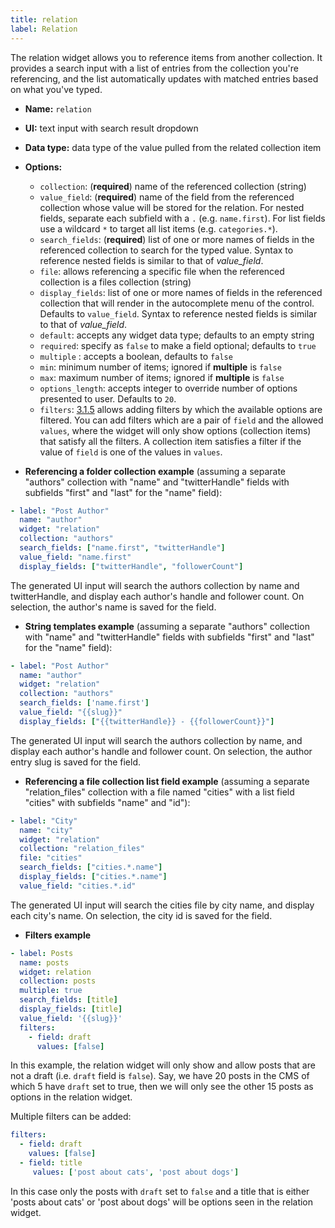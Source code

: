 ```yaml
---
title: relation
label: Relation
---
```

The relation widget allows you to reference items from another collection. It provides a search input with a list of entries from the collection you're referencing, and the list automatically updates with matched entries based on what you've typed.

* **Name:** `relation`
* **UI:** text input with search result dropdown
* **Data type:** data type of the value pulled from the related collection item
* **Options:**

  * `collection`: (**required**) name of the referenced collection (string)
  * `value_field`: (**required**) name of the field from the referenced collection whose value will be stored for the relation. For nested fields, separate each subfield with a `.` (e.g. `name.first`). For list fields use a wildcard `*` to target all list items (e.g. `categories.*`).
  * `search_fields`: (**required**) list of one or more names of fields in the referenced collection to search for the typed value. Syntax to reference nested fields is similar to that of *value_field*.
  * `file`: allows referencing a specific file when the referenced collection is a files collection (string)
  * `display_fields`: list of one or more names of fields in the referenced collection that will render in the autocomplete menu of the control. Defaults to `value_field`. Syntax to reference nested fields is similar to that of *value_field*.
  * `default`: accepts any widget data type; defaults to an empty string
  * `required`: specify as `false` to make a field optional; defaults to `true`
  * `multiple` : accepts a boolean, defaults to `false`
  * `min`: minimum number of items; ignored if **multiple** is  `false`
  * `max`: maximum number of items; ignored if **multiple** is  `false`
  * `options_length`: accepts integer to override number of options presented to user. Defaults to `20`.
  * `filters`: <a href="https://github.com/decaporg/decap-cms/releases/tag/decap-cms%403.1.5" class="version-tag">3.1.5</a> allows adding filters by which the available options are filtered. You can add filters which are a pair of `field` and the allowed `values`, where the widget will only show options (collection items) that satisfy all the filters. A collection item satisfies a filter if the value of `field` is one of the values in `values`.
* **Referencing a folder collection example** (assuming a separate "authors" collection with "name" and "twitterHandle" fields with subfields "first" and "last" for the "name" field):

```yaml
- label: "Post Author"
  name: "author"
  widget: "relation"
  collection: "authors"
  search_fields: ["name.first", "twitterHandle"]
  value_field: "name.first"
  display_fields: ["twitterHandle", "followerCount"]
```

The generated UI input will search the authors collection by name and twitterHandle, and display each author's handle and follower count. On selection, the author's name is saved for the field.

* **String templates example** (assuming a separate "authors" collection with "name" and "twitterHandle" fields with subfields "first" and "last" for the "name" field):

```yaml
- label: "Post Author"
  name: "author"
  widget: "relation"
  collection: "authors"
  search_fields: ['name.first']
  value_field: "{{slug}}"
  display_fields: ["{{twitterHandle}} - {{followerCount}}"]
```

The generated UI input will search the authors collection by name, and display each author's handle and follower count. On selection, the author entry slug is saved for the field.

* **Referencing a file collection list field example** (assuming a separate "relation_files" collection with a file named "cities" with a list field "cities" with subfields "name" and "id"):

```yaml
- label: "City"
  name: "city"
  widget: "relation"
  collection: "relation_files"
  file: "cities"
  search_fields: ["cities.*.name"]
  display_fields: ["cities.*.name"]
  value_field: "cities.*.id"
```

The generated UI input will search the cities file by city name, and display each city's name. On selection, the city id is saved for the field.

* **Filters example**

```yaml
- label: Posts
  name: posts
  widget: relation
  collection: posts
  multiple: true
  search_fields: [title]
  display_fields: [title]
  value_field: '{{slug}}'
  filters: 
    - field: draft
      values: [false]
```

In this example, the relation widget will only show and allow posts that are not a draft (i.e. `draft` field is `false`). Say, we have 20 posts in the CMS of which 5 have `draft` set to true, then we will only see the other 15 posts as options in the relation widget.

Multiple filters can be added:

```yaml
filters: 
  - field: draft
    values: [false]
  - field: title
     values: ['post about cats', 'post about dogs']
```

In this case only the posts with `draft` set to `false` and a title that is either 'posts about cats' or 'post about dogs' will be options seen in the relation widget.
